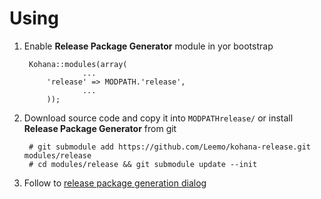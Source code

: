 # Using

1. Enable **Release Package Generator** module in yor bootstrap

		Kohana::modules(array(
					...
			'release' => MODPATH.'release',
					...
			));

2. Download source code and copy it into `MODPATHrelease/` or install **Release Package Generator** from git

		# git submodule add https://github.com/Leemo/kohana-release.git modules/release
		# cd modules/release && git submodule update --init


3. Follow to [release package generation dialog](../../release)